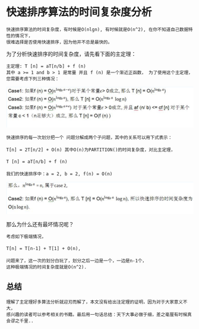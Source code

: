 # 快速排序算法的时间复杂度分析
 
    快速排序算法的时间复杂度，有时候是O(nlgn), 有时候就是O(n^2), 在你不知道自己数据特性的情况下，
    很难选择是否使用快速排序，因为他并不总是最快的。
 
为了分析快速排序的时间复杂度，请先看下面的主定理：

 
    主定理: T [n] = aT[n/b] + f (n)
    其中 a >= 1 and b > 1 是常量 并且 f (n) 是一个渐近正函数， 为了使用这个主定理，
    您需要考虑下列三种情况：
 
![主定理](./images/master-theory.png)

    快速排序的每一次划分把一个 问题分解成两个子问题，其中的关系可以用下式表示：
     
    T[n] = 2T[n/2] + O(n) 其中O(n)为PARTITION()的时间复杂度，对比主定理，
     
    T [n] = aT[n/b] + f (n)
     
    我们的快速排序中：a = 2, b = 2, f(n) = O(n)

![主定理](./images/master-theory-2.png)

那么为什么还有最坏情况呢？
 
    考虑如下极端情况，
     
    T[n] = T[n-1] + T[1] + O(n),
    
    问题来了，这一次的划分白玩了，划分之后一边是一个，一边是n-1个，
    这种极端情况的时间复杂度就是O(n^2).
 
 
## 总结

    理解了主定理好多算法分析就迎刃而解了，本文没有给出注定理的证明，因为对于大家意义不大，
    感兴趣的读者可以参考相关的书籍。最后用一句话总结：天下大事必做于细，差之毫厘有时候真会谬之千里..

